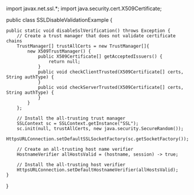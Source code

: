 import javax.net.ssl.*;
import java.security.cert.X509Certificate;

public class SSLDisableValidationExample {

    public static void disableSslVerification() throws Exception {
        // Create a trust manager that does not validate certificate chains
        TrustManager[] trustAllCerts = new TrustManager[]{
            new X509TrustManager() {
                public X509Certificate[] getAcceptedIssuers() {
                    return null;
                }
                public void checkClientTrusted(X509Certificate[] certs, String authType) {
                }
                public void checkServerTrusted(X509Certificate[] certs, String authType) {
                }
            }
        };

        // Install the all-trusting trust manager
        SSLContext sc = SSLContext.getInstance("SSL");
        sc.init(null, trustAllCerts, new java.security.SecureRandom());
        HttpsURLConnection.setDefaultSSLSocketFactory(sc.getSocketFactory());

        // Create an all-trusting host name verifier
        HostnameVerifier allHostsValid = (hostname, session) -> true;

        // Install the all-trusting host verifier
        HttpsURLConnection.setDefaultHostnameVerifier(allHostsValid);
    }
}
